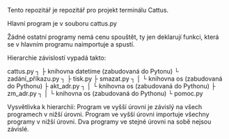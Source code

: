 Tento repozitář je repozitář pro projekt terminálu Cattus.

Hlavní program je v souboru cattus.py

Žádné ostatní programy nemá cenu spouštět, ty jen deklarují funkci, která se v hlavním programu naimportuje a spustí.

Hierarchie závislostí vypadá takto:

cattus.py ┐
          ├ knihovna datetime (zabudovaná do Pytonu)
          └ zadání_příkazu.py ┐
                              ├ tisk.py
                              ├ smazat.py ┐
                              │           └ knihovna os (zabudovaná do Pythonu)
                              ├ akt_adr.py ┐
                              │            └ knihovna os (zabudovaná do Pythonu)
                              ├ zm_adr.py ┐
                              │           └ knihovna os (zabudovaná do Pythonu)
                              └ pomoc.py

Vysvětlivka k hierarchii:
Program ve vyšší úrovni je závislý na všech programech v nižší úrovni.
Program ve vyšší úrovni importuje všechny programy v nižší úrovni.
Dva programy ve stejné úrovni na sobě nejsou závislé.
